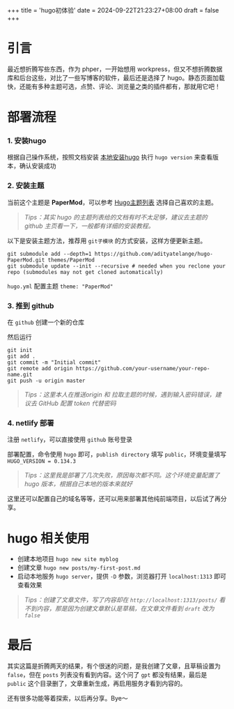 +++
title = 'hugo初体验'
date = 2024-09-22T21:23:27+08:00
draft = false
+++

# 引言
  最近想折腾写些东西，作为 phper，一开始想用 workpress，但又不想折腾数据库和后台这些，对比了一些写博客的软件，最后还是选择了 hugo。静态页面加载快，还能有多种主题可选，点赞、评论、浏览量之类的插件都有，那就用它吧！

# 部署流程
### 1. 安装hugo
根据自己操作系统，按照文档安装 [本地安装hugo](https://gohugo.io/installation/)
执行 `hugo version` 来查看版本，确认安装成功

### 2. 安装主题
当前这个主题是 **PaperMod**，可以参考 [Hugo主题列表](https://themes.gohugo.io/) 选择自己喜欢的主题。
> *Tips：其实 hugo 的主题列表给的文档有时不太足够，建议去主题的 github 主页看一下，一般都有详细的安装教程。*

以下是安装主题方法，推荐用 `git子模块` 的方式安装，这样方便更新主题。
```
git submodule add --depth=1 https://github.com/adityatelange/hugo-PaperMod.git themes/PaperMod
git submodule update --init --recursive # needed when you reclone your repo (submodules may not get cloned automatically)
```

`hugo.yml` 配置主题 `theme: "PaperMod"` 

### 3. 推到 github
在 `github` 创建一个新的仓库

然后运行
```
git init
git add .
git commit -m "Initial commit"
git remote add origin https://github.com/your-username/your-repo-name.git
git push -u origin master
```
> *Tips：这里本人在推送origin 和 拉取主题的时候，遇到输入密码错误，建议去 GitHub 配置 token 代替密码*

### 4. netlify 部署
注册 `netlify`，可以直接使用 `github` 账号登录

部署配置，命令使用 `hugo` 即可，`publish directory` 填写 `public`，环境变量填写 `HUGO_VERSION = 0.134.3`
> *Tips：这里我是部署了几次失败，原因每次都不同。这个环境变量配置了 hugo 版本，根据自己本地的版本来就好*

这里还可以配置自己的域名等等，还可以用来部署其他纯前端项目，以后试了再分享。

# hugo 相关使用
* 创建本地项目 `hugo new site myblog`
* 创建文章 `hugo new posts/my-first-post.md`
* 启动本地服务 `hugo server`，提供 `-D` 参数，浏览器打开 `localhost:1313` 即可查看效果
> *Tips：创建了文章文件，写了内容却在 `http://localhost:1313/posts/` 看不到内容，那是因为创建文章默认是草稿，在文章文件看到 `draft` 改为 `false`*

# 最后
其实这篇是折腾两天的结果，有个很迷的问题，是我创建了文章，且草稿设置为 `false`，但在 `posts` 列表没有看到内容。这个问了 `gpt` 都没有结果，最后是 `public` 这个目录删了，文章重新生成，再启用服务才看到内容的。

还有很多功能等着探索，以后再分享。Bye～